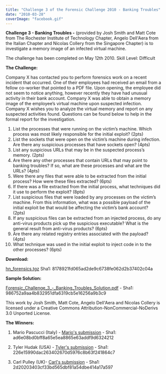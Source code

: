 ```yaml
---
title: "Challenge 3 of the Forensic Challenge 2010 - Banking Troubles"
date: "2010-03-28"
coverImage: "facebook.gif"
---
```


**Challenge 3 - Banking Troubles -** (provided by Josh Smith and Matt Cote from The Rochester Institute of Technology Chapter, Angelo Dell'Aera from the Italian Chapter and Nicolas Collery from the Singapore Chapter) is to investigate a memory image of an infected virtual machine.  

The challenge has been completed on May 12th 2010. 
Skill Level: Difficult  

**The Challenge:**  

Company X has contacted you to perform forensics work on a recent incident that occurred. One of their employees had received an email from a fellow co-worker that pointed to a PDF file. Upon opening, the employee did not seem to notice anything, however recently they have had unusual activity in their bank account. Company X was able to obtain a memory image of the employee’s virtual machine upon suspected infection. Company X wishes you to analyze the virtual memory and report on any suspected activities found. Questions can be found below to help in the formal report for the investigation.

1. List the processes that were running on the victim’s machine. Which process was most likely responsible for the initial exploit? (2pts)
2. List the sockets that were open on the victim’s machine during infection. Are there any suspicious processes that have sockets open? (4pts)
3. List any suspicious URLs that may be in the suspected process’s memory. (2pts)
4. Are there any other processes that contain URLs that may point to banking troubles? If so, what are these processes and what are the URLs? (4pts)
5.  Were there any files that were able to be extracted from the initial process? How were these files extracted? (6pts)
6.  If there was a file extracted from the initial process, what techniques did it use to perform the exploit? (8pts)
7.  List suspicious files that were loaded by any processes on the victim’s machine. From this information, what was a possible payload of the initial exploit be that would be affecting the victim’s bank account? (2pts) 
8.  If any suspicious files can be extracted from an injected process, do any anti-virus products pick up the suspicious executable? What is the general result from anti-virus products? (6pts)
9.  Are there any related registry entries associated with the payload? (4pts)
10. What technique was used in the initial exploit to inject code in to the other processes? (6pts)  

**Download:**  

[hn\_forensics.tgz](/challenge2010/downloads/hn_forensics.tgz) Sha1: 8178921fd065ad2de9c6738fe062d2b37402c04a  

**Sample Solution:**  
  
[Forensic\_Challenge\_3\_-\_Banking\_Troubles\_Solution.pdf](https://www3.honeynet.org/wp-content/uploads/attachments/Forensic_Challenge_3_-_Banking_Troubles_Solution.pdf) - Sha1: 986752a9aa4b832951dfa6319cb5e16256a9b3c9  

This work by Josh Smith, Matt Cote, Angelo Dell'Aera and Nicolas Collery is licensed under a Creative Commons Attribution-NonCommercial-NoDerivs 3.0 Unported License.  
  
**The Winners:**  

1. Mario Pascucci (Italy) - [Mario's submission](https://www3.honeynet.org/wp-content/uploads/attachments/Mario_Pascucci_Forensic_Challenge_2010_-_Challenge_3_-_Submission.pdf) - Sha1: ad6e08bd0bff8a65e5ea8865e63addf9d6324212
  
2. Tyler Hudak (USA) - [Tyler's submission](/files/Tyler_Hudak_Forensic_Challenge_2010_-_Challenge_3_-_Submission.odt) - Sha1: 226e15990dac263402670d5976c8b63f241864c7
  
3. Carl Pulley (UK)- [Carl's submission](https://www3.honeynet.org/wp-content/uploads/attachments/Carl_Pulley_Forensic_Challenge_2010_-_Challenge_3_-_Submission.pdf) - Sha1: 2d20203403cf33bd565dbf81a54dbe414a17a597
